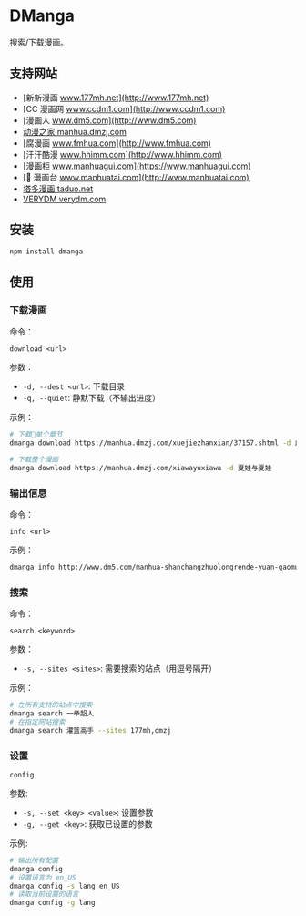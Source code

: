 # DManga

搜索/下载漫画。

## 支持网站

- [新新漫画 www.177mh.net](http://www.177mh.net)
- [CC 漫画网 www.ccdm1.com](http://www.ccdm1.com)
- [漫画人 www.dm5.com](http://www.dm5.com)
- [动漫之家 manhua.dmzj.com](https://manhua.dmzj.com)
- [腐漫画 www.fmhua.com](http://www.fmhua.com)
- [汗汗酷漫 www.hhimm.com](http://www.hhimm.com)
- [漫画柜 www.manhuagui.com](https://www.manhuagui.com)
- [ 漫画台 www.manhuatai.com](http://www.manhuatai.com)
- [塔多漫画 taduo.net](http://www.taduo.net)
- [VERYDM verydm.com](http://www.verydm.com)

## 安装

```bash
npm install dmanga
```

## 使用

### 下载漫画

命令：

`download <url>`

参数：

- `-d, --dest <url>`: 下载目录
- `-q, --quiet`: 静默下载（不输出进度）

示例：

```bash
# 下载单个章节
dmanga download https://manhua.dmzj.com/xuejiezhanxian/37157.shtml -d 血界战线-第0话

# 下载整个漫画
dmanga download https://manhua.dmzj.com/xiawayuxiawa -d 夏娃与夏娃
```

### 输出信息

命令：

`info <url>`

示例：
```bash
dmanga info http://www.dm5.com/manhua-shanchangzhuolongrende-yuan-gaomutongxue/
```

### 搜索

命令：

`search <keyword>`

参数：

- `-s, --sites <sites>`: 需要搜索的站点（用逗号隔开）

示例：

```bash
# 在所有支持的站点中搜索
dmanga search 一拳超人
# 在指定网站搜索
dmanga search 灌篮高手 --sites 177mh,dmzj
```

### 设置

`config`

参数:

- `-s, --set <key> <value>`: 设置参数
- `-g, --get <key>`: 获取已设置的参数

示例:

```bash
# 输出所有配置
dmanga config
# 设置语言为 en_US
dmanga config -s lang en_US
# 读取当前设置的语言
dmanga config -g lang
```
